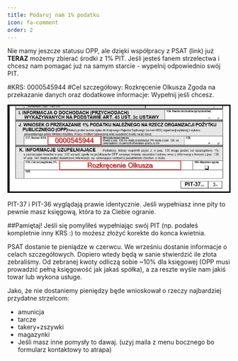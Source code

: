 ```yaml
---
title: Podaruj nam 1% podatku
icon: fa-comment
order: 2
---
```

Nie mamy jeszcze statusu OPP, ale dzięki współpracy z PSAT (link) już __TERAZ__ możemy zbierać środki z 1% PIT.
Jeśli jesteś fanem strzelectwa i chcesz nam pomagać już na samym starcie - wypelnij odpowiednio swój PIT.

#KRS: 0000545944
#Cel szczegółowy: Rozkręcenie Olkusza
Zgoda na przekazanie danych oraz dodatkowe informacje: Wypełnij jeśli chcesz.

![1%PIT na Rozkręcenie Olkusza](/assets/images/1proc.jpg)

PIT-37 i PIT-36 wyglądają prawie identycznie. Jeśli wypełniasz inne pity to pewnie masz księgową, która to za Ciebie ogranie.

##Pamiętaj! Jeśli się pomyliłeś wypełniając swój PIT (np. podałeś kompletnie inny KRS :) to możesz złożyć korekte do konca kwietnia.

PSAT dostanie te pieniądze w czerwcu. We wrześniu dostanie informacje o celach szczegółowych. Dopiero wtedy będą w sanie stwierdzić ile złota zebraliśmy. Od zebranej kwoty odliczą sobie ~10% dla księgowej (OPP musi prowadzić pełną księgowość jak jakaś spółka), a za reszte wyśle nam jakiś towar lub wykona usługe.

Jako, że nie dostaniemy pieniędzy będe wnioskował o rzeczy najbardziej przydatne strzelcom:
- amunicja
- tarcze
- takery+zszywki
- magazynki
- Jeśli masz inne pomysły to dawaj. (uzyj maila z menu bocznego bo formularz kontaktowy to atrapa)
